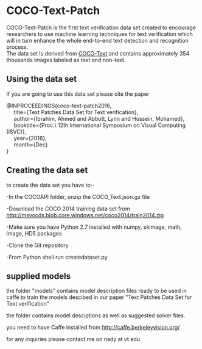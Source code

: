 <h1> COCO-Text-Patch</h1>
COCO-Text-Patch is the first text verification data set created to encourage researchers to use machine learning techniques for text verification which will in turn enhance the whole end-to-end text detection and recognition process. 
<br>
The data set is derived from <a href=https://arxiv.org/abs/1601.07140v2>COCO-Text</a> and contains approximately 354 thousands images labeled as text and non-text.

<p> <H2> Using the data set </h2>
If you are going to use this data set please cite the paper

<p>@INPROCEEDINGS{coco-text-patch2016,
<br> &nbsp;&nbsp;&nbsp;&nbsp; title={Text Patches Data Set for Text verification},
<br> &nbsp;&nbsp;&nbsp;&nbsp; author={Ibrahim, Ahmed and Abbott, Lynn and Hussein, Mohamed},
<br> &nbsp;&nbsp;&nbsp;&nbsp; booktitle={Proc.\ 12th International Symposium on Visual Computing (ISVC)},
<br> &nbsp;&nbsp;&nbsp;&nbsp; year={2016},
<br> &nbsp;&nbsp;&nbsp;&nbsp; month={Dec}
<br>}
<p>
<p> <H2> Creating the data set </h2>
<p>to create the data set you have to:-
<p>-In the COCOAPI folder, unzip the COCO_Text.json.gz file
<p>-Download the COCO 2014 training data set from <a href=http://msvocds.blob.core.windows.net/coco2014/train2014.zip>http://msvocds.blob.core.windows.net/coco2014/train2014.zip</a>
<p>-Make sure you have Python 2.7 installed with numpy, skimage, math, Image, HD5 packages
<p>-Clone the Git repository  
<p>-From Python shell run createdataset.py
<p>
<p> <H2> supplied models </h2>
<p> the folder "models" contains model description files ready to be used in caffe to train the models descibed in our paper "Text Patches Data Set for Text verification"
<p> the folder contains model desciptions as well as suggested solver files.
<p> you need to have Caffe installed from <a href=http://caffe.berkeleyvision.org/>http://caffe.berkeleyvision.org/</a>

<p>for any inquiries please contact me on nady at vt.edu
